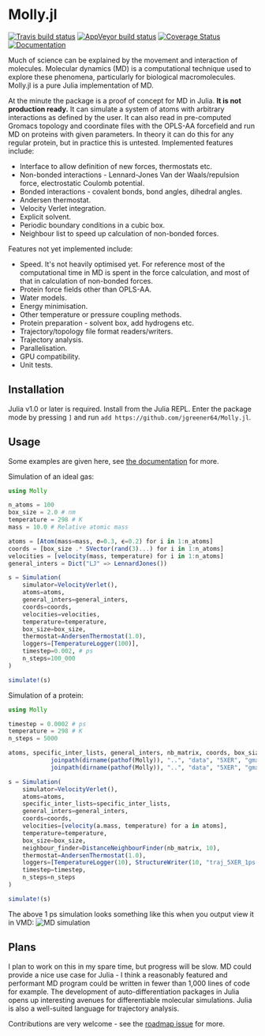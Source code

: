 # Molly.jl

[![Travis build status](https://travis-ci.org/jgreener64/Molly.jl.svg?branch=master)](https://travis-ci.org/jgreener64/Molly.jl)
[![AppVeyor build status](https://ci.appveyor.com/api/projects/status/8dl6lqavnhqigq4p?svg=true)](https://ci.appveyor.com/project/jgreener64/molly-jl)
[![Coverage Status](https://coveralls.io/repos/github/jgreener64/Molly.jl/badge.svg?branch=master)](https://coveralls.io/github/jgreener64/Molly.jl?branch=master)
[![Documentation](https://img.shields.io/badge/docs-latest-blue.svg)](https://jgreener64.github.io/Molly.jl/latest)

Much of science can be explained by the movement and interaction of molecules.
Molecular dynamics (MD) is a computational technique used to explore these phenomena, particularly for biological macromolecules.
Molly.jl is a pure Julia implementation of MD.

At the minute the package is a proof of concept for MD in Julia.
**It is not production ready.**
It can simulate a system of atoms with arbitrary interactions as defined by the user.
It can also read in pre-computed Gromacs topology and coordinate files with the OPLS-AA forcefield and run MD on proteins with given parameters.
In theory it can do this for any regular protein, but in practice this is untested.
Implemented features include:
- Interface to allow definition of new forces, thermostats etc.
- Non-bonded interactions - Lennard-Jones Van der Waals/repulsion force, electrostatic Coulomb potential.
- Bonded interactions - covalent bonds, bond angles, dihedral angles.
- Andersen thermostat.
- Velocity Verlet integration.
- Explicit solvent.
- Periodic boundary conditions in a cubic box.
- Neighbour list to speed up calculation of non-bonded forces.

Features not yet implemented include:
- Speed. It's not heavily optimised yet. For reference most of the computational time in MD is spent in the force calculation, and most of that in calculation of non-bonded forces.
- Protein force fields other than OPLS-AA.
- Water models.
- Energy minimisation.
- Other temperature or pressure coupling methods.
- Protein preparation - solvent box, add hydrogens etc.
- Trajectory/topology file format readers/writers.
- Trajectory analysis.
- Parallelisation.
- GPU compatibility.
- Unit tests.

## Installation

Julia v1.0 or later is required.
Install from the Julia REPL.
Enter the package mode by pressing `]` and run `add https://github.com/jgreener64/Molly.jl`.

## Usage

Some examples are given here, see [the documentation](https://jgreener64.github.io/Molly.jl/dev) for more.

Simulation of an ideal gas:
```julia
using Molly

n_atoms = 100
box_size = 2.0 # nm
temperature = 298 # K
mass = 10.0 # Relative atomic mass

atoms = [Atom(mass=mass, σ=0.3, ϵ=0.2) for i in 1:n_atoms]
coords = [box_size .* SVector(rand(3)...) for i in 1:n_atoms]
velocities = [velocity(mass, temperature) for i in 1:n_atoms]
general_inters = Dict("LJ" => LennardJones())

s = Simulation(
    simulator=VelocityVerlet(),
    atoms=atoms,
    general_inters=general_inters,
    coords=coords,
    velocities=velocities,
    temperature=temperature,
    box_size=box_size,
    thermostat=AndersenThermostat(1.0),
    loggers=[TemperatureLogger(100)],
    timestep=0.002, # ps
    n_steps=100_000
)

simulate!(s)
```

Simulation of a protein:
```julia
using Molly

timestep = 0.0002 # ps
temperature = 298 # K
n_steps = 5000

atoms, specific_inter_lists, general_inters, nb_matrix, coords, box_size = readinputs(
            joinpath(dirname(pathof(Molly)), "..", "data", "5XER", "gmx_top_ff.top"),
            joinpath(dirname(pathof(Molly)), "..", "data", "5XER", "gmx_coords.gro"))

s = Simulation(
    simulator=VelocityVerlet(),
    atoms=atoms,
    specific_inter_lists=specific_inter_lists,
    general_inters=general_inters,
    coords=coords,
    velocities=[velocity(a.mass, temperature) for a in atoms],
    temperature=temperature,
    box_size=box_size,
    neighbour_finder=DistanceNeighbourFinder(nb_matrix, 10),
    thermostat=AndersenThermostat(1.0),
    loggers=[TemperatureLogger(10), StructureWriter(10, "traj_5XER_1ps.pdb")],
    timestep=timestep,
    n_steps=n_steps
)

simulate!(s)
```

The above 1 ps simulation looks something like this when you output view it in VMD:
![MD simulation](https://github.com/jgreener64/Molly.jl/raw/master/data/5XER/sim_1ps.gif)

## Plans

I plan to work on this in my spare time, but progress will be slow.
MD could provide a nice use case for Julia - I think a reasonably featured and performant MD program could be written in fewer than 1,000 lines of code for example.
The development of auto-differentiation packages in Julia opens up interesting avenues for differentiable molecular simulations.
Julia is also a well-suited language for trajectory analysis.

Contributions are very welcome - see the [roadmap issue](https://github.com/jgreener64/Molly.jl/issues/2) for more.
